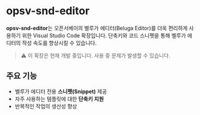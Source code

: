 # opsv-snd-editor

**opsv-snd-editor**는 오픈서베이의 벨루가 에디터(Beluga Editor)를 더욱 편리하게 사용하기 위한 Visual Studio Code 확장입니다. 단축키와 코드 스니펫을 통해 벨루가 에디터의 작성 속도를 향상시킬 수 있습니다.

> ⚠️ 이 확장은 현재 개발 중입니다. 사용 중 문제가 발생할 수 있습니다.

## 주요 기능

- 벨루가 에디터 전용 **스니펫(Snippet)** 제공
- 자주 사용하는 템플릿에 대한 **단축키 지원**
- 반복적인 작업의 생산성 향상
